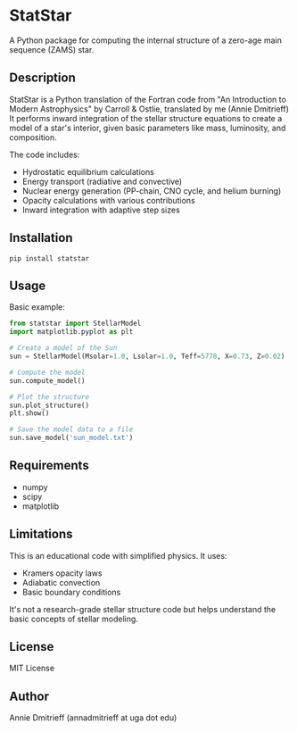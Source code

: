 # StatStar

A Python package for computing the internal structure of a zero-age main sequence (ZAMS) star.

## Description

StatStar is a Python translation of the Fortran code from "An Introduction to Modern Astrophysics" by Carroll & Ostlie, translated by me (Annie Dmitrieff) It performs inward integration of the stellar structure equations to create a model of a star's interior, given basic parameters like mass, luminosity, and composition.

The code includes:
- Hydrostatic equilibrium calculations
- Energy transport (radiative and convective)
- Nuclear energy generation (PP-chain, CNO cycle, and helium burning)
- Opacity calculations with various contributions
- Inward integration with adaptive step sizes

## Installation

```
pip install statstar
```

## Usage

Basic example:

```python
from statstar import StellarModel
import matplotlib.pyplot as plt

# Create a model of the Sun
sun = StellarModel(Msolar=1.0, Lsolar=1.0, Teff=5778, X=0.73, Z=0.02)

# Compute the model
sun.compute_model()

# Plot the structure
sun.plot_structure()
plt.show()

# Save the model data to a file
sun.save_model('sun_model.txt')
```

## Requirements

- numpy
- scipy
- matplotlib

## Limitations

This is an educational code with simplified physics. It uses:
- Kramers opacity laws
- Adiabatic convection
- Basic boundary conditions

It's not a research-grade stellar structure code but helps understand the basic concepts of stellar modeling.

## License

MIT License

## Author
Annie Dmitrieff (annadmitrieff at uga dot edu)
